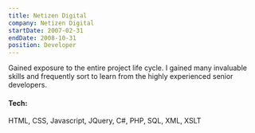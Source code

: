 ```yaml
---
title: Netizen Digital
company: Netizen Digital
startDate: 2007-02-31
endDate: 2008-10-31
position: Developer
---
```


Gained exposure to the entire project life cycle. I gained many invaluable skills and frequently sort to learn from the highly experienced senior developers.

<!--more-->

#### Tech:
HTML, CSS, Javascript, JQuery, C#, PHP, SQL, XML, XSLT